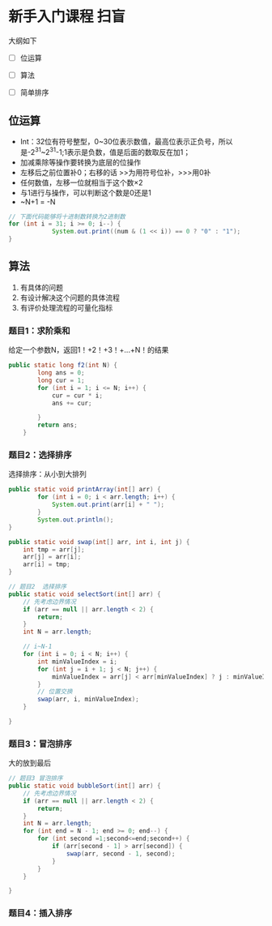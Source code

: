 # 新手入门课程 扫盲



大纲如下

- [ ] 位运算
- [ ] 算法
- [ ] 简单排序



 

## 位运算



- Int：32位有符号整型，0~30位表示数值，最高位表示正负号，所以是-2<sup>31</sup>~2<sup>31</sup>-1;1表示是负数，值是后面的数取反在加1；
- 加减乘除等操作要转换为底层的位操作
- 左移后之前位置补0；右移的话 >>为用符号位补，>>>用0补
- 任何数值，左移一位就相当于这个数×2
- 与1进行与操作，可以判断这个数是0还是1
- ~N+1 = -N

```java
// 下面代码能够将十进制数转换为2进制数
for (int i = 31; i >= 0; i--) {
            System.out.print((num & (1 << i)) == 0 ? "0" : "1");
}
```



## 算法

1. 有具体的问题
2. 有设计解决这个问题的具体流程
3. 有评价处理流程的可量化指标

### 题目1：求阶乘和

给定一个参数N，返回1！+2！+3！+...+N！的结果

```java
public static long f2(int N) {
        long ans = 0;
        long cur = 1;
        for (int i = 1; i <= N; i++) {
            cur = cur * i;
            ans += cur;

        }
        return ans;
    }
```

### 题目2：选择排序

选择排序：从小到大排列

```java
public static void printArray(int[] arr) {
        for (int i = 0; i < arr.length; i++) {
            System.out.print(arr[i] + " ");
        }
        System.out.println();
}

public static void swap(int[] arr, int i, int j) {
    int tmp = arr[j];
    arr[j] = arr[i];
    arr[i] = tmp;
}

// 题目2  选择排序
public static void selectSort(int[] arr) {
    // 先考虑边界情况
    if (arr == null || arr.length < 2) {
        return;
    }
    int N = arr.length;

    // i~N-1
    for (int i = 0; i < N; i++) {
        int minValueIndex = i;
        for (int j = i + 1; j < N; j++) {
            minValueIndex = arr[j] < arr[minValueIndex] ? j : minValueIndex;
        }
        // 位置交换
        swap(arr, i, minValueIndex);
    }

}

```



### 题目3：冒泡排序

大的放到最后

```java
// 题目3 冒泡排序
public static void bubbleSort(int[] arr) {
    // 先考虑边界情况
    if (arr == null || arr.length < 2) {
        return;
    }
    int N = arr.length;
    for (int end = N - 1; end >= 0; end--) {
        for (int second =1;second<=end;second++) {
            if (arr[second - 1] > arr[second]) {
                swap(arr, second - 1, second);
            }
        }
    }

}
```



### 题目4：插入排序



```java

```

